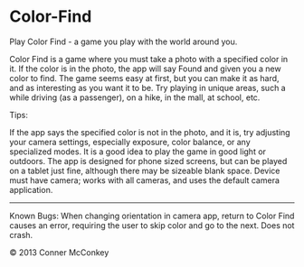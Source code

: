Color-Find
==========

Play Color Find - a game you play with the world around you.

Color Find is a game where you must take a photo with a specified color in it. If the color is in the photo, the app will say Found and given you a new color to find. The game seems easy at first, but you can make it as hard, and as interesting as you want it to be. Try playing in unique areas, such a while driving (as a passenger), on a hike, in the mall, at school, etc.

Tips:

If the app says the specified color is not in the photo, and it is, try adjusting your camera settings, especially exposure, color balance, or any specialized modes. It is a good idea to play the game in good light or outdoors.
The app is designed for phone sized screens, but can be played on a tablet just fine, although there may be sizeable blank space. Device must have camera; works with all cameras, and uses the default camera application.

--------------

Known Bugs: When changing orientation in camera app, return to Color Find causes an error, requiring the user to skip color and go to the next. Does not crash.


© 2013 Conner McConkey
